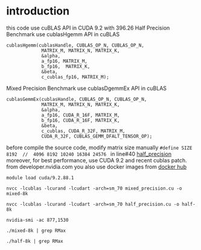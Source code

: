 # introduction 
this code use cuBLAS API in CUDA 9.2 with 396.26
Half Precision Benchmark use cublasHgemm API in cuBLAS

```
cublasHgemm(cublasHandle, CUBLAS_OP_N, CUBLAS_OP_N,
             MATRIX_M, MATRIX_N, MATRIX_K,
             &alpha,
             a_fp16, MATRIX_M,
             b_fp16,  MATRIX_K,
             &beta,
             c_cublas_fp16, MATRIX_M);
```

Mixed Precision Benchmark use cublasDgemmEx  API in cuBLAS

```
cublasGemmEx(cublasHandle, CUBLAS_OP_N, CUBLAS_OP_N,
             MATRIX_M, MATRIX_N, MATRIX_K,
             &alpha,
             a_fp16, CUDA_R_16F, MATRIX_M,
             b_fp16, CUDA_R_16F, MATRIX_K,
             &beta,
             c_cublas, CUDA_R_32F, MATRIX_M,
             CUDA_R_32F, CUBLAS_GEMM_DFALT_TENSOR_OP);
```

before compile the source code, modify  matrix size manually `#define SIZE 8192  //  4096 8192 10240 16384 24576 `  in line#40 [half_precision](https://github.com/yhgon/benchmark/blob/master/tensorcore/mixed_precision.cu#L40)
moreover, for best performance, use CUDA 9.2 and recent cublas patch. from developer.nvidia.com you also use docker images from [docker hub](https://hub.docker.com/r/nvidia/cuda/tags/) 
```
module load cuda/9.2.88.1
 
nvcc -lcublas -lcurand -lcudart -arch=sm_70 mixed_precision.cu -o mixed-8k
 
nvcc -lcublas -lcurand -lcudart -arch=sm_70 half_precision.cu -o half-8k
 
nvidia-smi -ac 877,1530
 
./mixed-8k | grep RMax
 
./half-8k | grep RMax
```
